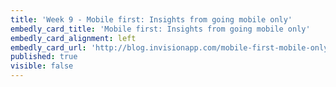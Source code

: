 ```yaml
---
title: 'Week 9 - Mobile first: Insights from going mobile only'
embedly_card_title: 'Mobile first: Insights from going mobile only'
embedly_card_alignment: left
embedly_card_url: 'http://blog.invisionapp.com/mobile-first-mobile-only/'
published: true
visible: false
---
```

